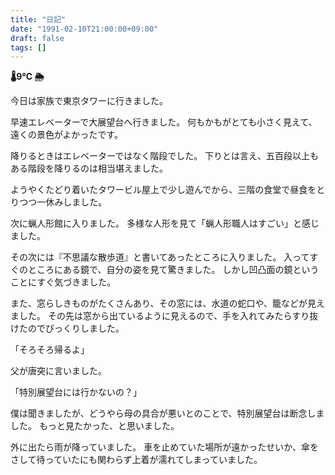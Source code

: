 ```yaml
---
title: "日記"
date: "1991-02-10T21:00:00+09:00"
draft: false
tags: []
---
```


__🌡9℃ 🌦__

今日は家族で東京タワーに行きました。

早速エレベーターで大展望台へ行きました。
何もかもがとても小さく見えて、遠くの景色がよかったです。

降りるときはエレベーターではなく階段でした。
下りとは言え、五百段以上もある階段を降りるのは相当堪えました。

ようやくたどり着いたタワービル屋上で少し遊んでから、三階の食堂で昼食をとりつつ一休みしました。

次に蝋人形館に入りました。
多様な人形を見て「蝋人形職人はすごい」と感じました。

その次には『不思議な散歩道』と書いてあったところに入りました。
入ってすぐのところにある鏡で、自分の姿を見て驚きました。
しかし凹凸面の鏡ということにすぐ気づきました。

また、窓らしきものがたくさんあり、その窓には、水道の蛇口や、籠などが見えました。
その先は窓から出ているように見えるので、手を入れてみたらすり抜けたのでびっくりしました。

「そろそろ帰るよ」

父が唐突に言いました。

「特別展望台には行かないの？」

僕は聞きましたが、どうやら母の具合が悪いとのことで、特別展望台は断念しました。
もっと見たかった、と思いました。

外に出たら雨が降っていました。
車を止めていた場所が遠かったせいか、傘をさして待っていたにも関わらず上着が濡れてしまっていました。
